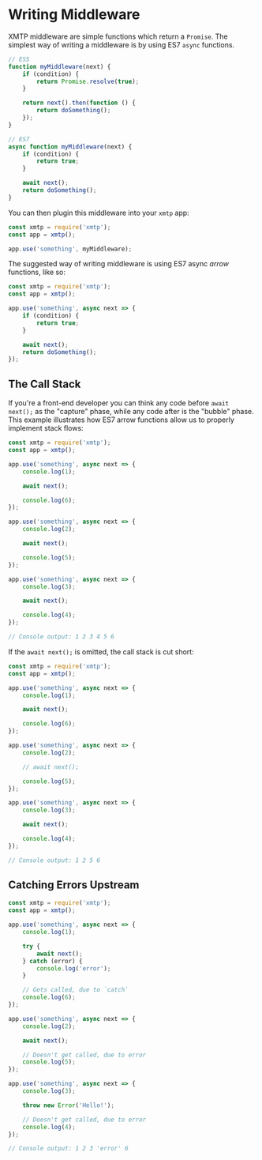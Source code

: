 # Writing Middleware

XMTP middleware are simple functions which return a `Promise`. The simplest way of writing a middleware is by using ES7 `async` functions.

```js
// ES5
function myMiddleware(next) {
	if (condition) {
		return Promise.resolve(true);
	}

	return next().then(function () {
		return doSomething();
	});
}

// ES7
async function myMiddleware(next) {
	if (condition) {
		return true;
	}

	await next();
	return doSomething();
}
```

You can then plugin this middleware into your `xmtp` app:

```js
const xmtp = require('xmtp');
const app = xmtp();

app.use('something', myMiddleware);
```

The suggested way of writing middleware is using ES7 async *arrow* functions, like so:

```js
const xmtp = require('xmtp');
const app = xmtp();

app.use('something', async next => {
	if (condition) {
		return true;
	}

	await next();
	return doSomething();
});
```

## The Call Stack

If you're a front-end developer you can think any code before `await next();` as the "capture" phase, while any code after is the "bubble" phase. This example illustrates how ES7 arrow functions allow us to properly implement stack flows:

```js
const xmtp = require('xmtp');
const app = xmtp();

app.use('something', async next => {
	console.log(1);

	await next();

	console.log(6);
});

app.use('something', async next => {
	console.log(2);

	await next();

	console.log(5);
});

app.use('something', async next => {
	console.log(3);

	await next();

	console.log(4);
});

// Console output: 1 2 3 4 5 6
```

If the `await next();` is omitted, the call stack is cut short:

```js
const xmtp = require('xmtp');
const app = xmtp();

app.use('something', async next => {
	console.log(1);

	await next();

	console.log(6);
});

app.use('something', async next => {
	console.log(2);

	// await next();

	console.log(5);
});

app.use('something', async next => {
	console.log(3);

	await next();

	console.log(4);
});

// Console output: 1 2 5 6
```

## Catching Errors Upstream

```js
const xmtp = require('xmtp');
const app = xmtp();

app.use('something', async next => {
	console.log(1);

	try {
		await next();
	} catch (error) {
		console.log('error');
	}

	// Gets called, due to `catch`
	console.log(6);
});

app.use('something', async next => {
	console.log(2);

	await next();

	// Doesn't get called, due to error
	console.log(5);
});

app.use('something', async next => {
	console.log(3);

	throw new Error('Hello!');

	// Doesn't get called, due to error
	console.log(4);
});

// Console output: 1 2 3 'error' 6
```
